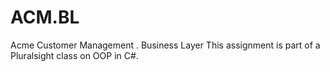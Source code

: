 # ACM.BL
 Acme Customer Management . Business Layer
 This assignment is part of a Pluralsight class on OOP in C#.
